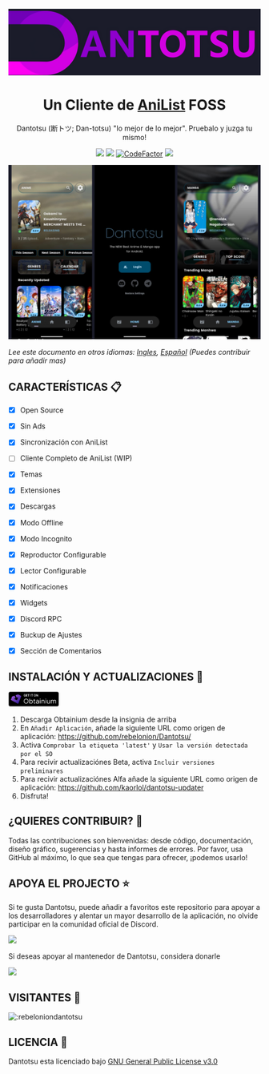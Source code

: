 ![banner](assets/banner.png)

<h1 align="center">
Un Cliente de <a href="https://anilist.co/">AniList</a> FOSS
</h1>

<p align="center">
Dantotsu (断トツ; Dan-totsu) "lo mejor de lo mejor". Pruebalo y juzga tu mismo!
</p>

<p align="center">
   <img src="https://img.shields.io/badge/platforms-android-blueviolet?style=for-the-badge"/>
   <a href="https://github.com/rebelonion/Dantotsu/releases"><img src="https://img.shields.io/github/downloads/rebelonion/Dantotsu/total?color=%233DDC84&logo=android&logoColor=%23fff&style=for-the-badge"></a>
   <a href="https://www.codefactor.io/repository/github/rebelonion/dantotsu"><img src="https://www.codefactor.io/repository/github/rebelonion/dantotsu/badge?color=%233DDC84&logo=android&logoColor=%23fff&style=for-the-badge" alt="CodeFactor" /></a>
   <a href="https://discord.gg/4HPZ5nAWwM"><img src="https://img.shields.io/discord/358599430502481920.svg?style=for-the-badge&logo=discord&colorB=7289DA"></a>
</p>

![screenshot](assets/dantotsu-screenshot.png)

*Lee este documento en otros idiomas: [Ingles](README.md), [Español](docs/README.es.md) (Puedes contribuir para añadir mas)*

## CARACTERÍSTICAS 📋

- [x] Open Source
- [x] Sin Ads
- [x] Sincronización con AniList
- [ ] Cliente Completo de AniList (WIP)
- [x] Temas
- [x] Extensiones
- [x] Descargas
- [x] Modo Offline
- [x] Modo Incognito
- [x] Reproductor Configurable
- [x] Lector Configurable
- [x] Notificaciones 
- [x] Widgets
- [x] Discord RPC
- [x] Buckup de Ajustes
- [x] Sección de Comentarios


## INSTALACIÓN Y ACTUALIZACIONES 💾

<a href="https://github.com/ImranR98/Obtainium/releases"><img src="https://github.com/andrew1412/Dantotsu/blob/dev/assets/badge_obtainium.png?raw=true" width=20%></a>

1. Descarga Obtainium desde la insignia de arriba
2. En `Añadir Aplicación`, añade la siguiente URL como origen de aplicación: https://github.com/rebelonion/Dantotsu/
3. Activa `Comprobar la etiqueta 'latest'` y `Usar la versión detectada por el SO`
4. Para recivir actualizaciónes Beta, activa `Incluir versiones preliminares`
5. Para recivir actualizaciónes Alfa añade la siguiente URL como origen de aplicación: https://github.com/kaorlol/dantotsu-updater
6. Disfruta!

## ¿QUIERES CONTRIBUIR? 🤝

Todas las contribuciones son bienvenidas: desde código, documentación, diseño gráfico, sugerencias y hasta informes de errores. Por favor, usa GitHub al máximo, lo que sea que tengas para ofrecer, ¡podemos usarlo!


## APOYA EL PROJECTO ⭐
Si te gusta Dantotsu, puede añadir a favoritos este repositorio para apoyar a los desarrolladores y alentar un mayor desarrollo de la aplicación, no olvide participar en la comunidad oficial de Discord.

<p align="left">
   <a href="https://discord.gg/4HPZ5nAWwM">
      <img src="https://invidget.switchblade.xyz/4HPZ5nAWwM">
   </a>
</p>

Si deseas apoyar al mantenedor de Dantotsu, considera donarle

<a href="https://www.buymeacoffee.com/rebelonion"><img src="https://img.buymeacoffee.com/button-api/?text=Buy me a coffee&emoji=&slug=rebelonion&button_colour=FFDD00&font_colour=030201&font_family=Poppins&outline_colour=000000&coffee_colour=ffffff" /></a>

## VISITANTES 👀

<img src="https://count.getloli.com/get/@:rebeloniondantotsu" alt=":rebeloniondantotsu" />

## LICENCIA 📜

Dantotsu esta licenciado bajo [GNU General Public License v3.0](LICENSE.md)
